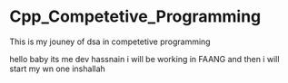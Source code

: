 # Cpp_Competetive_Programming
This is my jouney of dsa in competetive programming

hello baby its me dev hassnain i will be working in FAANG and then i will start my wn one inshallah